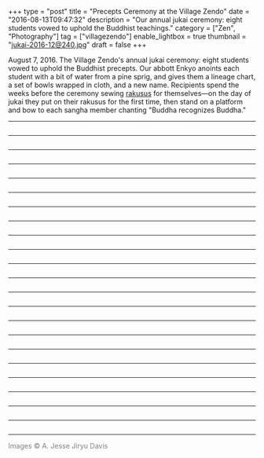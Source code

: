 +++
type = "post"
title = "Precepts Ceremony at the Village Zendo"
date = "2016-08-13T09:47:32"
description = "Our annual jukai ceremony: eight students vowed to uphold the Buddhist teachings."
category = ["Zen", "Photography"]
tag = ["villagezendo"]
enable_lightbox = true
thumbnail = "jukai-2016-12@240.jpg"
draft = false
+++

<p>August 7, 2016. The Village Zendo's annual jukai ceremony: eight students vowed to uphold the Buddhist precepts. Our abbott Enkyo anoints each student with a bit of water from a pine sprig, and gives them a lineage chart, a set of bowls wrapped in cloth, and a new name. Recipients spend the weeks before the ceremony sewing <a href="https://en.wikipedia.org/wiki/Rakusu">rakusus</a> for themselves&mdash;on the day of jukai they put on their rakusus for the first time, then stand on a platform and bow to each sangha member chanting "Buddha recognizes Buddha."</p>
<hr />
<p><img alt="" src="jukai-2016-01.jpg" /></p>
<hr />
<p><img alt="" src="jukai-2016-02.jpg" /></p>
<hr />
<p><img alt="" src="jukai-2016-03.jpg" /></p>
<hr />
<p><img alt="" src="jukai-2016-04.jpg" /></p>
<hr />
<p><img alt="" src="jukai-2016-05.jpg" /></p>
<hr />
<p><img alt="" src="jukai-2016-06.jpg" /></p>
<hr />
<p><img alt="" src="jukai-2016-07.jpg" /></p>
<hr />
<p><img alt="" src="jukai-2016-08.jpg" /></p>
<hr />
<p><img alt="" src="jukai-2016-09.jpg" /></p>
<hr />
<p><img alt="" src="jukai-2016-10.jpg" /></p>
<hr />
<p><img alt="" src="jukai-2016-11.jpg" /></p>
<hr />
<p><img alt="" src="jukai-2016-12.jpg" /></p>
<hr />
<p><img alt="" src="jukai-2016-13.jpg" /></p>
<hr />
<p><img alt="" src="jukai-2016-14.jpg" /></p>
<hr />
<p><img alt="" src="jukai-2016-15.jpg" /></p>
<hr />
<p><img alt="" src="jukai-2016-16.jpg" /></p>
<hr />
<p><img alt="" src="jukai-2016-17.jpg" /></p>
<hr />
<p><img alt="" src="jukai-2016-18.jpg" /></p>
<hr />
<p><img alt="" src="jukai-2016-19.jpg" /></p>
<hr />
<p><img alt="" src="jukai-2016-20.jpg" /></p>
<hr />
<p><img alt="" src="jukai-2016-21.jpg" /></p>
<hr />
<p><img alt="" src="jukai-2016-22.jpg" /></p>
<hr />
<p><span style="color: gray">Images &copy; A. Jesse Jiryu Davis</span></p>

